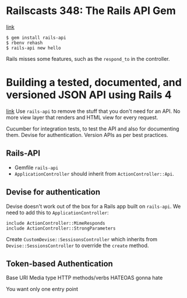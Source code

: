 # Railscasts 348: The Rails API Gem
[link](http://railscasts.com/episodes/348-the-rails-api-gem?view=asciicast)

    $ gem install rails-api
    $ rbenv rehash
    $ rails-api new hello

Rails misses some features, such as the `respond_to` in the controller.

# Building a tested, documented, and versioned JSON API using Rails 4
[link](http://www.emilsoman.com/blog/2013/05/18/building-a-tested/)
Use `rails-api` to remove the stuff that you don't need for an API. No more view layer that renders and HTML view for every request.

Cucumber for integration tests, to test the API and also for documenting them. Devise for authentication. Version APIs as per best practices.

## Rails-API

- Gemfile `rails-api`
- `ApplicationController` should inherit from `ActionController::Api`.

## Devise for authentication

Devise doesn't work out of the box for a Rails app built on `rails-api`. We need to add this to `ApplicationController`:

    include ActionController::MimeResponds
    include ActionController::StrongParameters

Create `CustomDevise::SessisonsController` which inherits from `Devise::SessionsController` to override the `create` method.

## Token-based Authentication

Base URI
Media type
HTTP methods/verbs
HATEOAS gonna hate

 You want only one entry point
